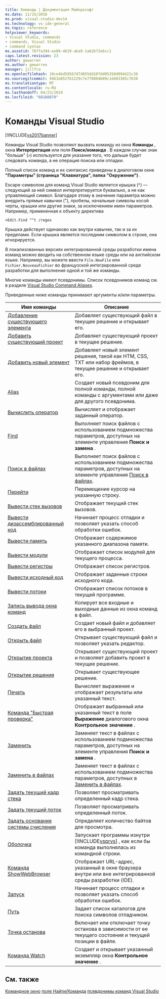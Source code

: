 ```yaml
---
title: Команды | Документация Майкрософт
ms.date: 11/15/2016
ms.prod: visual-studio-dev14
ms.technology: vs-ide-general
ms.topic: reference
helpviewer_keywords:
- Visual Studio, commands
- commands, Visual Studio
- command syntax
ms.assetid: 76ffa394-ee89-4629-aba9-1a62b72e6cc1
caps.latest.revision: 23
author: gewarren
ms.author: gewarren
manager: jillfra
ms.openlocfilehash: 10ce4bd59567d7d055dd107dd05358d994d22c36
ms.sourcegitcommit: 94b3a052fb1229c7e7f8804b09c1d403385c7630
ms.translationtype: MT
ms.contentlocale: ru-RU
ms.lasthandoff: 04/23/2019
ms.locfileid: "68160870"
---
```

# <a name="visual-studio-commands"></a>Команды Visual Studio
[!INCLUDE[vs2017banner](../../includes/vs2017banner.md)]

Команды Visual Studio позволяют вызвать команду из окна **Команды** , окна **Интерпретация** или поля **Поиск/команда** . В каждом случае знак "больше" (`>`) используется для указания того, что дальше будет следовать команда, а не операция поиска или отладки.

 Полный список команд и их синтаксис приведены в диалоговом окне **"Параметры" (страница "Клавиатура", папка "Окружение")** .

 Escape-символом для команд Visual Studio является крышка (^) — следующий за ней символ интерпретируется буквально, а не как управляющий символ. Благодаря этому в значение параметра можно внедрить прямые кавычки ("), пробелы, начальные символы косой черты, крышки или другие знаки, за исключением имен параметров. Например, примененная к объекту директива

```
>Edit.Find ^^t /regex
```

 Крышка действует одинаково как внутри кавычек, так и за их пределами. Если крышка является последним символом в строке, она игнорируется.

 В локализованных версиях интегрированной среды разработки имена команд можно вводить на собственном языке среды или на английском языке. Например, вы можете ввести `File.NewFile` или `Fichier.NouveauFichier` во французской интегрированной среде разработки для выполнения одной и той же команды.

 Многие команды имеют псевдонимы. Список псевдонимов команд см. в разделе [Visual Studio Command Aliases](../../ide/reference/visual-studio-command-aliases.md).

 Приведенные ниже команды принимают аргументы и/или параметры.

|Имя команды|Описание|
|------------------|-----------------|
|[Добавление существующего элемента](../../ide/reference/add-existing-item-command.md)|Добавляет существующий файл в текущее решение и открывает его.|
|[Добавить существующий проект](../../ide/reference/add-existing-project-command.md)|Добавляет существующий проект в текущее решение.|
|[Добавить новый элемент](../../ide/reference/add-new-item-command.md)|Добавляет новый элемент решения, такой как HTM, CSS, TXT или набор фреймов, в текущее решение и открывает его.|
|[Alias](../../ide/reference/alias-command.md)|Создает новый псевдоним для полной команды, полной команды с аргументами или даже для другого псевдонима.|
|[Вычислить оператор](../../ide/reference/evaluate-statement-command.md)|Вычисляет и отображает заданный оператор.|
|[Find](../../ide/reference/find-command.md)|Выполняет поиск файлов с использованием подмножества параметров, доступных на элементе управления **Поиск и замена** .|
|[Поиск в файлах](../../ide/reference/find-in-files-command.md)|Выполняет поиск файлов с использованием подмножества параметров, доступных на элементе управления [Поиск в файлах](../../ide/find-in-files.md).|
|[Перейти](../../ide/reference/go-to-command.md)|Перемещение курсор на указанную строку.|
|[Вывести стек вызовов](../../ide/reference/list-call-stack-command.md)|Отображает текущий стек вызовов.|
|[Вывести дизассемблированный код](../../ide/reference/list-disassembly-command.md)|Начинает процесс отладки и позволяет указать способ обработки ошибок.|
|[Вывести память](../../ide/reference/list-memory-command.md)|Отображает содержимое указанного диапазона памяти.|
|[Вывести модули](../../ide/reference/list-modules-command.md)|Отображает список модулей для текущего процесса.|
|[Вывести регистры](../../ide/reference/list-registers-command.md)|Отображает список регистров.|
|[Вывести исходный код](../../ide/reference/list-source-command.md)|Отображает заданные строки исходного кода.|
|[Вывести потоки](../../ide/reference/list-threads-command.md)|Отображает список потоков в текущей программе.|
|[Запись вывода окна команд](../../ide/reference/log-command-window-output-command.md)|Копирует все входные и выходные данные из окна команд в файл.|
|[Создать файл](../../ide/reference/new-file-command.md)|Создает новый файл и добавляет его в выбранный проект.|
|[Открыть файл](../../ide/reference/open-file-command.md)|Открывает существующий файл и позволяет указать редактор.|
|[Открытие проекта](../../ide/reference/open-project-command.md)|Открывает существующий проект и позволяет добавить проект в текущее решение.|
|[Открытие решения](../../ide/reference/open-solution-command.md)|Открывает существующее решение.|
|[Печать](../../ide/reference/print-command.md)|Вычисляет выражение и отображает результаты или указанный текст.|
|[Команда "Быстрая проверка"](../../ide/reference/quick-watch-command.md)|Отображает выбранный или указанный текст в поле **Выражение** диалогового окна **Контрольное значение** .|
|[Заменить](../../ide/reference/replace-command.md)|Заменяет текст в файлах с использованием подмножества параметров, доступных на элементе управления **Поиск и замена** .|
|[Заменить в файлах](../../ide/reference/replace-in-files-command.md)|Заменяет текст в файлах с использованием подмножества параметров, доступных в [Заменить в файлах](../../ide/replace-in-files.md).|
|[Задать текущий кадр стека](../../ide/reference/set-current-stack-frame-command.md)|Позволяет просматривать определенный кадр стека.|
|[Задать текущий поток](../../ide/reference/set-current-thread-command.md)|Позволяет просматривать определенный поток.|
|[Задать основание системы счисления](../../ide/reference/set-radix-command.md)|Определяет количество байтов для просмотра.|
|[Оболочка](../../ide/reference/shell-command.md)|Запускает программы изнутри [!INCLUDE[vsprvs](../../includes/vsprvs-md.md)] , как если бы команда выполнялась из командной строки.|
|[Команда ShowWebBrowser](../../ide/reference/showwebbrowser-command.md)|Отображает URL-адрес, указанный в окне браузера внутри или вне интегрированной среды разработки (IDE).|
|[Запуск](../../ide/reference/start-command.md)|Начинает процесс отладки и позволяет указать способ обработки ошибок.|
|[Путь](../../ide/reference/symbol-path-command.md)|Задает список каталогов для поиска символов отладчиком.|
|[Точка останова](../../ide/reference/toggle-breakpoint-command.md)|Включает или отключает точку останова в зависимости от ее текущего состояния и текущей позиции в файле.|
|[Команда Watch](../../ide/reference/watch-command.md)|Создает и открывает указанный экземпляр окна **Контрольное значение** .|

## <a name="see-also"></a>См. также
 [Командное окно](../../ide/reference/command-window.md) [поле Найти/Команда](../../ide/find-command-box.md) [псевдонимы команд Visual Studio](../../ide/reference/visual-studio-command-aliases.md)
